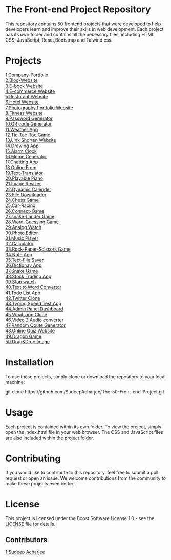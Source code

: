 # The  Front-end Project Repository
This repository contains 50 frontend projects that were developed to help developers learn and improve their skills in web development. Each project has its own folder and contains all the necessary files, including HTML, CSS, JavaScript, React,Bootstrap and Talwind css.

# Projects 
<a href="https://company-portfolio-1.netlify.app/">1.Company-Portfolio</a> <br>
<a href="https://blogger-sudeep.netlify.app/">2.Blog-Website </a><br>
<a href="https://e-book-03.netlify.app/">3.E-book Website</a><br>
<a href="https://thrift-flip-store.netlify.app/">4.E-commerce Website</a><br>
<a href="https://resutrantcode.netlify.app/">5.Resturant Website</a><br>
<a href="https://hotel-landing-06.netlify.app/">6.Hotel Website</a><br>
<a href="https://photography-portfolio07.netlify.app/">7.Photography Portfolio Website</a><br>
<a href="https://fitness-portfolio8.netlify.app/">8.Fitness Website</a><br>
<a href="https://generate-pass5.netlify.app/">9.Password Generator </a><br>
<a href="https://qr-code-generator10.netlify.app/">10.QR code Generator</a><br>
<a href="https://weather-app-11-sd.netlify.app/">11.Weather App</a><br>
<a href="https://tic-tac-toe-sdev.netlify.app/">12.Tic-Tac-Toe Game</a><br>
<a href="https://link-shorten-13.netlify.app/">13.Link Shorten Website</a><br>
<a href="https://drawing-app-14.netlify.app/">14.Drawing App</a><br>
<a href="https://alarm-clock-15.netlify.app/">15.Alarm Clock</a><br>
<a href="https://meme-generator-16.netlify.app/">16.Meme Generator</a><br>
<a href="https://chatting-webapp-17.netlify.app/">17.Chatting App</a><br>
<a href="https://onlinnne-form.netlify.app/">18.Online From</a><br>
<a href="https://translator-19.netlify.app/">19.Text-Translator</a><br>
<a href="https://playable-piano20.netlify.app/">20.Playable Piano</a><br>
<a href="https://image-resizer-21.netlify.app/">21.Image Resizer</a><br>
<a href="https://dynamic-calander-22.netlify.app/">22.Dynamic Calender</a><br>
<a href="https://file-downoader-23.netlify.app/">23.File Downloader</a><br>
<a href="https://chess-game-24.netlify.app/">24.Chess Game</a><br>
<a href="https://car-racing-25.netlify.app/">25.Car-Racing</a><br>
<a href="https://connect-game-26.netlify.app/">26.Connect-Game</a><br>
<a href="https://snake-lader-game-27.netlify.app/">27.snake-Lander Game</a><br>
<a href="https://word-guessing-game-28.netlify.app/">28.Word-Guessing Game</a><br>
<a href="https://analog-watch-29.netlify.app/">29.Analog Watch</a><br>
<a href="https://photo-editor-30.netlify.app/">30.Photo Editor</a><br>
<a href="https://music-player-31.netlify.app/">31.Music Player</a><br>
<a href="https://calculator-32.netlify.app/">32.Calculator</a><br>
<a href="https://rock-paper-scissors-game-33.netlify.app/">33.Rock-Paper-Scissors Game</a><br>
<a href="https://note-app-34.netlify.app/">34.Note App</a><br>
<a href="https://text-file-saver.netlify.app/">35.Text-File Saver</a><br>
<a href="https://dictionary-webapp-36.netlify.app/">36.Dictionay App</a><br>
<a href="https://snake-game-37.netlify.app/">37.Snake Game</a><br>
<a href="https://trading-app-38.netlify.app/">38.Stock Trading App</a><br>
<a href="https://stop-watch-39.netlify.app/">39.Stop watch</a><br>
<a href="https://audio-to-text-40.netlify.app/">40.Text to Word Convertor</a><br>
<a href="https://todo-list-41.netlify.app/">41.Todo List App</a><br>
<a href="https://twitter-clone-42.netlify.app/">42.Twitter Clone</a><br>
<a href="https://typing-speed-testbysudeep.netlify.app/">43.Typing Speed Test App</a><br>
<a href="https://admin-panel-dashboard-44.netlify.app/">44.Admin Panel Dashboard</a><br>
<a href="https://whatsapp-clone-45.netlify.app/">45.Whatsapp Clone</a><br>
<a href="">46.Video 2 Audio converter</a> <br>
<a href="https://random-qoute-generator-47.netlify.app/">47.Random Qoute Generator</a><br>
<a href="https://online-quiz-48.netlify.app/">48.Online Quiz Website</a><br>
<a href="https://dino-game-49.netlify.app/">49.Dragon Game<br>
<a href="https://drag-drop-image.netlify.app/">50.Drag&Drop Image</a><br>
# Installation
To use these projects, simply clone or download the repository to your local machine:
<p>git clone https://github.com/SudeepAcharjee/The-50-Front-end-Project.git</p>
  
# Usage
Each project is contained within its own folder. To view the project, simply open the index.html file in your web browser. The CSS and JavaScript files are also included within the project folder.
# Contributing
If you would like to contribute to this repository, feel free to submit a pull request or open an issue. We welcome contributions from the community to make these projects even better! 
# License
This project is licensed under the Boost Software License 1.0  - see the <a href="https://github.com/SudeepAcharjee/The-50-Front-end-Project/blob/main/LICENSE">LICENSE </a> file for details.
## Contributors
<a href="https://sudeep-portfolio.netlify.app">1.Sudeep Acharjee</a>

